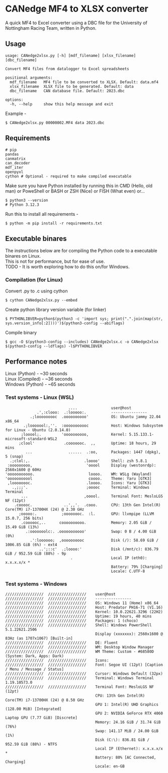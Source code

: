# CANedge MF4 to XLSX converter
A quick MF4 to Excel converter using a DBC file for the University of Nottingham Racing Team, written in Python.

## Usage
```
usage: CANedge2xlsx.py [-h] [mdf_filename] [xlsx_filename] [dbc_filename]

Convert MF4 files from datalogger to Excel spreadsheets

positional arguments:
  mdf_filename   MF4 file to be converted to XLSX. Default: data.mf4
  xlsx_filename  XLSX file to be generated. Default: data
  dbc_filename   CAN database file. Default: 2023.dbc

options:
  -h, --help     show this help message and exit
```
Example - 
```shell
$ CANedge2xlsx.py 00000002.MF4 data 2023.dbc
```

## Requirements 
```
# pip
pandas
canmatrix
can_decoder
mdf_iter
openpyxl
cython # Optional - required to make compiled executable
```
Make sure you have Python installed by running this in CMD (Hello, old man) or PoweShell or BASH or ZSH (Nice) or FISH (What even) or... 
```shell
$ python3 --version 
# Python 3.12.3
```
Run this to install all requirements  - 
```shell
$ python -m pip install -r requirements.txt
```

## Executable binares
The instructions below are for compiling the Python code to a executable binares on Linux.\
This is not for performance, but for ease of use.\
TODO - It is worth exploring how to do this on/for Windows.
### Compilation (for Linux)
Convert .py to .c using cython
```shell
$ cython CANedge2xlsx.py --embed
```
Create python library version variable (for linker)
```shell
$ PYTHONLIBVER=python$(python3 -c 'import sys; print(".".join(map(str, sys.version_info[:2])))')$(python3-config --abiflags)
```
Compile binary
```shell
$ gcc -O $(python3-config --includes) CANedge2xlsx.c -o CANedge2xlsx $(python3-config --ldflags) -l$PYTHONLIBVER
```

## Performance notes

Linux (Python)   - ~30 seconds\
Linux (Compiled) - ~36 seconds\
Windows (Python) - ~65 seconds

### Test systems - Linux (WSL)
```
                            ....               user@host
              .',:clooo:  .:looooo:.           ----------------
           .;looooooooc  .oooooooooo'          OS: Ubuntu jammy 22.04 x86_64
        .;looooool:,''.  :ooooooooooc          Host: Windows Subsystem for Linux - Ubuntu (2.0.14.0)
       ;looool;.         'oooooooooo,          Kernel: 5.15.133.1-microsoft-standard-WSL2
      ;clool'             .cooooooc.  ,,       Uptime: 18 hours, 29 mins
         ...                ......  .:oo,      Packages: 1447 (dpkg), 5 (snap)
  .;clol:,.                        .loooo'     Shell: zsh 5.8.1
 :ooooooooo,                        'ooool     Display (westonrdp): 2560x1600 @ 60Hz
'ooooooooooo.                        loooo.    WM: WSLg (Wayland)
'ooooooooool                         coooo.    Theme: Yaru [GTK3]
 ,loooooooc.                        .loooo.    Icons: Yaru [GTK3]
   .,;;;'.                          ;ooooc     Terminal: Windows Terminal
       ...                         ,ooool.     Terminal Font: MesloLGS NF (12pt)
    .cooooc.              ..',,'.  .cooo.      CPU: 13th Gen Intel(R) Core(TM) i7-13700HX (24) @ 2.30 GHz
      ;ooooo:.           ;oooooooc.  :l.       GPU: llvmpipe (LLVM 15.0.7, 256 bits)
       .coooooc,..      coooooooooo.           Memory: 2.05 GiB / 15.49 GiB (13%)
         .:ooooooolc:. .ooooooooooo'           Swap: 0 B / 4.00 GiB (0%)
           .':loooooo;  ,oooooooooc            Disk (/): 58.69 GiB / 1006.85 GiB (6%) - ext4
               ..';::c'  .;loooo:'             Disk (/mnt/c): 836.79 GiB / 952.59 GiB (88%) - 9p
                             .                 Local IP (eth0): x.x.x.x/x *
                                               Battery: 79% [Charging]
                                               Locale: C.UTF-8
```

### Test systems - Windows 
```
/////////////////  /////////////////    user@host
/////////////////  /////////////////    ----------------
/////////////////  /////////////////    OS: Windows 11 (Home) x86_64
/////////////////  /////////////////    Host: Predator PH16-71 (V1.16)
/////////////////  /////////////////    Kernel: 10.0.22621.3296 (22H2)
/////////////////  /////////////////    Uptime: 19 hours, 40 mins
/////////////////  /////////////////    Packages: 1 (choco)
/////////////////  /////////////////    Shell: Windows PowerShell 5.1.22621.2506
                                        Display (xxxxxxx): 2560x1600 @ 83Hz (as 1707x1067) [Built-in]
/////////////////  /////////////////    DE: Fluent
/////////////////  /////////////////    WM: Desktop Window Manager
/////////////////  /////////////////    WM Theme: Custom - #68580D (System: Dark, Apps: Dark)
/////////////////  /////////////////    Icons:
/////////////////  /////////////////    Font: Segoe UI (12pt) [Caption / Menu / Message / Status]
/////////////////  /////////////////    Cursor: Windows Default (32px)
/////////////////  /////////////////    Terminal: Windows Terminal 1.19.10573.0
/////////////////  /////////////////    Terminal Font: MesloLGS NF (12pt)
                                        CPU: 13th Gen Intel(R) Core(TM) i7-13700HX (24) @ 8.50 GHz
                                        GPU 1: Intel(R) UHD Graphics (128.00 MiB) [Integrated]
                                        GPU 2: NVIDIA GeForce RTX 4060 Laptop GPU (7.77 GiB) [Discrete]
                                        Memory: 24.16 GiB / 31.74 GiB (76%)
                                        Swap: 141.17 MiB / 24.00 GiB (1%)
                                        Disk (C:\): 836.81 GiB / 952.59 GiB (88%) - NTFS
                                        Local IP (Ethernet): x.x.x.x/x *
                                        Battery: 80% [AC Connected, Charging]
                                        Locale: en-GB
```
